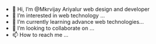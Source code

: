 - 👋 Hi, I’m @Mkrvijay Ariyalur web design and developer
- 👀 I’m interested in web technology ...
- 🌱 I’m currently learning advance web technologies...
- 💞️ I’m looking to collaborate on ...
- 📫 How to reach me ...

<!---
Mkrvijay/Mkrvijay is a ✨ special ✨ repository because its `README.md` (this file) appears on your GitHub profile.
You can click the Preview link to take a look at your changes.
--->
